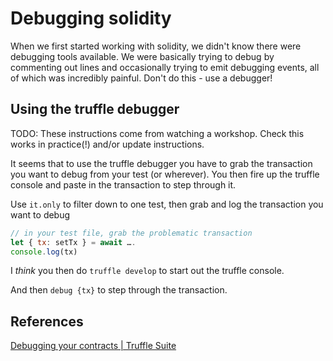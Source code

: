 # Debugging solidity

When we first started working with solidity, we didn't know there were debugging tools
available. We were basically trying to debug by commenting out lines and occasionally
trying to emit debugging events, all of which was incredibly painful. Don't do this - use
a debugger!

## Using the truffle debugger

TODO: These instructions come from watching a workshop. Check this works in practice(!) and/or update instructions.

It seems that to use the truffle debugger you have to grab the transaction you want to debug
from your test (or wherever). You then fire up the truffle console and paste in the
transaction to step through it.

Use `it.only` to filter down to one test, then grab and log the transaction you want to debug
```js
// in your test file, grab the problematic transaction
let { tx: setTx } = await ….
console.log(tx)
```

I *think* you then do `truffle develop` to start out the truffle console.

And then `debug {tx}` to step through the transaction.

## References

[Debugging your contracts | Truffle Suite](https://truffleframework.com/docs/getting_started/debugging)
